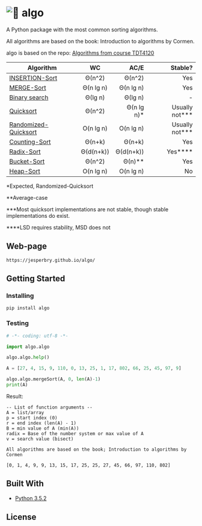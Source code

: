 # ![:crocodile:](https://www.emojibase.com/resources/img/emojis/hangouts/1f40a.png) algo

A Python package with the most common sorting algorithms.

All algorithms are based on the book: Introduction to algorithms by Cormen.

algo is based on the repo: [Algorithms from course TDT4120](https://github.com/JesperBry/-course-TDT4120---Algorithms)

| Algorithm             | WC             | AC/E      | Stable?   |
| --------------------- |:--------------:| ---------:| ---------:|
| [INSERTION-Sort](https://github.com/JesperBry/-course-TDT4120---Algorithms#insertion-sort)              | Θ(n^2)         | Θ(n^2)    | Yes |
| [MERGE-Sort](https://github.com/JesperBry/-course-TDT4120---Algorithms#merge-sort)                      | Θ(n lg n)        | Θ(n lg n)   | Yes |
| [Binary search](https://github.com/JesperBry/-course-TDT4120---Algorithms#binary-search)                | Θ(lg n)         | Θ(lg n)    | - |
| [Quicksort](https://github.com/JesperBry/-course-TDT4120---Algorithms#quicksort)                        | Θ(n^2)         | Θ(n lg n)*  | Usually not*** |
| [Randomized-Quicksort](https://github.com/JesperBry/-course-TDT4120---Algorithms#randomized-quicksort)  | O(n lg n)        | O(n lg n)   | Usually not*** |
| [Counting-Sort](https://github.com/JesperBry/-course-TDT4120---Algorithms#counting-sort)                | Θ(n+k)         | Θ(n+k)    | Yes |
| [Radix-Sort](https://github.com/JesperBry/-course-TDT4120---Algorithms#radix-sort)                      | Θ(d(n+k))      | Θ(d(n+k)) | Yes**** |
| [Bucket-Sort](https://github.com/JesperBry/-course-TDT4120---Algorithms#bucket-sort)                    | Θ(n^2)         | Θ(n)**    | Yes |
| [Heap-Sort](https://github.com/JesperBry/-course-TDT4120---Algorithms#heap-sort)                        | O(n lg n)        | O(n lg n)   | No |

*Expected, Randomized-Quicksort

**Average-case

***Most quicksort implementations are not stable, though stable implementations do exist.

****LSD requires stability, MSD does not

## Web-page
```
https://jesperbry.github.io/algo/
```

## Getting Started

### Installing

```
pip install algo
```

### Testing

```python
# -*- coding: utf-8 -*-

import algo.algo

algo.algo.help()

A = [27, 4, 15, 9, 110, 0, 13, 25, 1, 17, 802, 66, 25, 45, 97, 9]

algo.algo.mergeSort(A, 0, len(A)-1)
print(A)
```

Result:
```
-- List of function arguments --
A = list/array
p = start index (0)
r = end index (len(A) - 1)
B = min value of A (min(A))
radix = Base of the number system or max value of A
v = search value (bisect)

All algorithms are based on the book; Introduction to algorithms by Cormen

[0, 1, 4, 9, 9, 13, 15, 17, 25, 25, 27, 45, 66, 97, 110, 802]
```

## Built With
* [Python 3.5.2](https://www.python.org/)

## License
